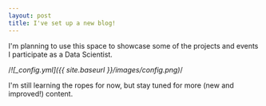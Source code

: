 ```yaml
---
layout: post
title: I've set up a new blog!
---
```


I'm planning to use this space to showcase some of the projects and events I participate as a Data Scientist.

/*![_config.yml]({{ site.baseurl }}/images/config.png)*/

I'm still learning the ropes for now, but stay tuned for more (new and improved!) content.